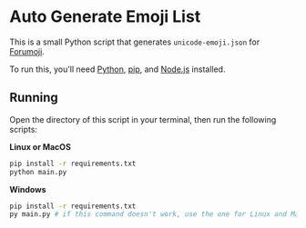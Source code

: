 # Auto Generate Emoji List

This is a small Python script that generates `unicode-emoji.json` for [Forumoji](https://github.com/lopste/forumoji).

To run this, you'll need [Python](https://www.python.org/), [pip](https://pip.pypa.io/en/stable/installation/), and [Node.js](https://www.nodejs.org) installed.

## Running

Open the directory of this script in your terminal, then run the following scripts:

**Linux or MacOS**
```bash
pip install -r requirements.txt
python main.py
```

**Windows**
```bash
pip install -r requirements.txt
py main.py # if this command doesn't work, use the one for Linux and MacOS
```